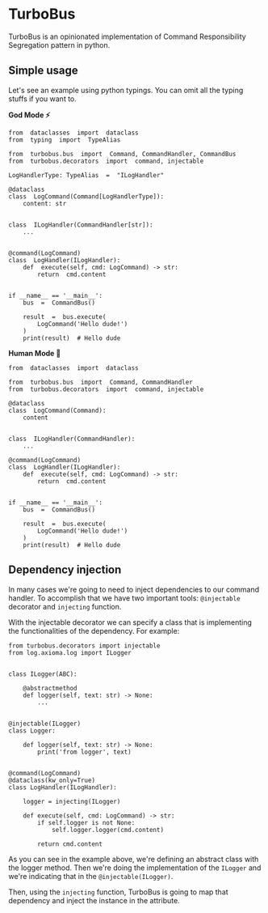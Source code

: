 # TurboBus

TurboBus is an opinionated implementation of Command Responsibility Segregation pattern in python.

## Simple usage
Let's see an example using python typings. You can omit all the typing stuffs if you want to.

**God Mode ⚡**
```python3
from  dataclasses  import  dataclass
from  typing  import  TypeAlias

from  turbobus.bus  import  Command, CommandHandler, CommandBus
from  turbobus.decorators  import  command, injectable

LogHandlerType: TypeAlias  =  "ILogHandler"

@dataclass
class  LogCommand(Command[LogHandlerType]):
	content: str  


class  ILogHandler(CommandHandler[str]):
	...


@command(LogCommand)
class  LogHandler(ILogHandler):
	def  execute(self, cmd: LogCommand) -> str:
		return  cmd.content


if __name__ == '__main__':
	bus  =  CommandBus()

	result  =  bus.execute(
		LogCommand('Hello dude!')
	)
	print(result)  # Hello dude
```

**Human Mode 🥱**
```python3
from  dataclasses  import  dataclass

from  turbobus.bus  import  Command, CommandHandler
from  turbobus.decorators  import  command, injectable

@dataclass
class  LogCommand(Command):
	content


class  ILogHandler(CommandHandler):
	...

@command(LogCommand)
class  LogHandler(ILogHandler):
	def  execute(self, cmd: LogCommand) -> str:
		return  cmd.content


if __name__ == '__main__':
	bus  =  CommandBus()

	result  =  bus.execute(
		LogCommand('Hello dude!')
	)
	print(result)  # Hello dude
```

## Dependency injection
In many cases we're going to need to inject dependencies to our command handler. To accomplish that we have two important tools: `@injectable` decorator and `injecting` function. 

With the injectable decorator we can specify a class that is implementing the functionalities of the dependency. For example:

```python3
from turbobus.decorators import injectable
from log.axioma.log import ILogger


class ILogger(ABC):

    @abstractmethod
    def logger(self, text: str) -> None:
        ...


@injectable(ILogger)
class Logger:

    def logger(self, text: str) -> None:
        print('from logger', text)


@command(LogCommand)
@dataclass(kw_only=True)
class LogHandler(ILogHandler):

    logger = injecting(ILogger)

    def execute(self, cmd: LogCommand) -> str:
        if self.logger is not None:
            self.logger.logger(cmd.content)

        return cmd.content

```

As you can see in the example above, we're defining an abstract class with the logger method. Then we're doing the implementation of the `ILogger` and we're indicating that in the `@injectable(ILogger)`. 

Then, using the `injecting` function, TurboBus is going to map that dependency and inject the instance in the attribute.
